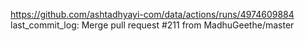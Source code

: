 https://github.com/ashtadhyayi-com/data/actions/runs/4974609884
last_commit_log: Merge pull request #211 from MadhuGeethe/master